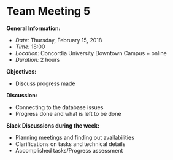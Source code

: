 # Team Meeting 5

**General Information:**
- *Date:* Thursday, February 15, 2018
- *Time:* 18:00
- *Location:* Concordia University Downtown Campus + online
- *Duration:* 2 hours

**Objectives:**
- Discuss progress made

**Discussion:**
- Connecting to the database issues
- Progress done and what is left to be done

**Slack Discussions during the week:**
- Planning meetings and finding out availabilities
- Clarifications on tasks and technical details 
- Accomplished tasks/Progress assessment

